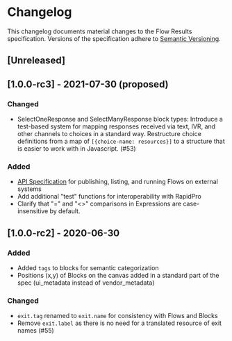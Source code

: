 # Changelog
This changelog documents material changes to the Flow Results specification. Versions of the specification adhere to [Semantic Versioning](https://semver.org/spec/v2.0.0.html).

## [Unreleased]

## [1.0.0-rc3] - 2021-07-30 (proposed)

### Changed
- SelectOneResponse and SelectManyResponse block types: Introduce a test-based system for mapping responses received via text, IVR, and other channels to choices in a standard way. Restructure choice definitions from a map of `[{choice-name: resources}]` to a structure that is easier to work with in Javascript. (#53)

### Added

- [API Specification](api-specification.md) for publishing, listing, and running Flows on external systems
- Add additional "test" functions for interoperability with RapidPro
- Clarify that "=" and "<>" comparisons in Expressions are case-insensitive by default.

## [1.0.0-rc2] - 2020-06-30

### Added

- Added `tags` to blocks for semantic categorization
- Positions (x,y) of Blocks on the canvas added in a standard part of the spec (ui_metadata instead of vendor_metadata)

### Changed

- `exit.tag` renamed to `exit.name` for consistency with Flows and Blocks
- Remove `exit.label` as there is no need for a translated resource of exit names (#55)
